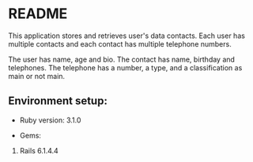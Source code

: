 # README

This application stores and retrieves user's data contacts. Each user has multiple contacts and each contact has multiple telephone numbers.

The user has name, age and bio. The contact has name, birthday and telephones. The telephone has a number, a type, and a classification as main or not main.

## Environment setup:

* Ruby version: 3.1.0

* Gems:
1. Rails 6.1.4.4

<!-- * System dependencies:


* Configuration

* Database creation

* Database initialization

* How to run the test suite

* Services (job queues, cache servers, search engines, etc.)

* Deployment instructions

* ... -->

